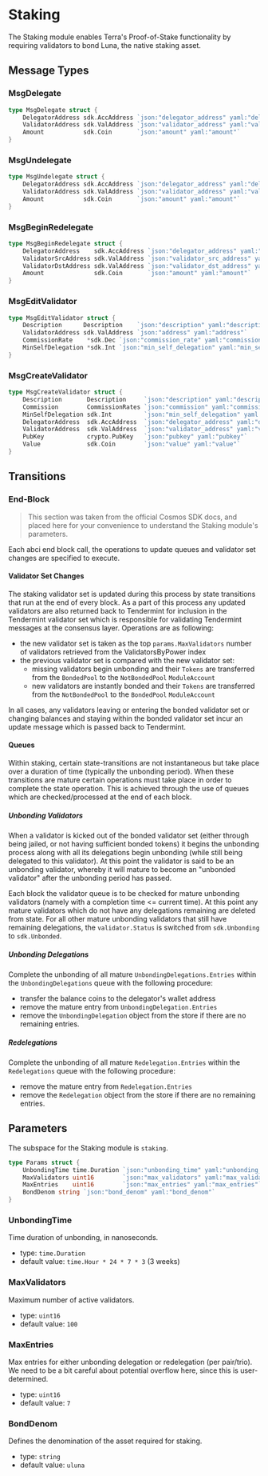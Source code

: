 # Staking

The Staking module enables Terra's Proof-of-Stake functionality by requiring validators to bond Luna, the native staking asset.

## Message Types

### MsgDelegate

```go
type MsgDelegate struct {
	DelegatorAddress sdk.AccAddress `json:"delegator_address" yaml:"delegator_address"`
	ValidatorAddress sdk.ValAddress `json:"validator_address" yaml:"validator_address"`
	Amount           sdk.Coin       `json:"amount" yaml:"amount"`
}
```

### MsgUndelegate

```go
type MsgUndelegate struct {
	DelegatorAddress sdk.AccAddress `json:"delegator_address" yaml:"delegator_address"`
	ValidatorAddress sdk.ValAddress `json:"validator_address" yaml:"validator_address"`
	Amount           sdk.Coin       `json:"amount" yaml:"amount"`
}
```

### MsgBeginRedelegate

```go
type MsgBeginRedelegate struct {
	DelegatorAddress    sdk.AccAddress `json:"delegator_address" yaml:"delegator_address"`
	ValidatorSrcAddress sdk.ValAddress `json:"validator_src_address" yaml:"validator_src_address"`
	ValidatorDstAddress sdk.ValAddress `json:"validator_dst_address" yaml:"validator_dst_address"`
	Amount              sdk.Coin       `json:"amount" yaml:"amount"`
}
```

### MsgEditValidator

```go
type MsgEditValidator struct {
	Description      Description    `json:"description" yaml:"description"`
	ValidatorAddress sdk.ValAddress `json:"address" yaml:"address"`
	CommissionRate    *sdk.Dec `json:"commission_rate" yaml:"commission_rate"`
	MinSelfDelegation *sdk.Int `json:"min_self_delegation" yaml:"min_self_delegation"`
}
```

### MsgCreateValidator

```go
type MsgCreateValidator struct {
	Description       Description     `json:"description" yaml:"description"`
	Commission        CommissionRates `json:"commission" yaml:"commission"`
	MinSelfDelegation sdk.Int         `json:"min_self_delegation" yaml:"min_self_delegation"`
	DelegatorAddress  sdk.AccAddress  `json:"delegator_address" yaml:"delegator_address"`
	ValidatorAddress  sdk.ValAddress  `json:"validator_address" yaml:"validator_address"`
	PubKey            crypto.PubKey   `json:"pubkey" yaml:"pubkey"`
	Value             sdk.Coin        `json:"value" yaml:"value"`
}
```

## Transitions

### End-Block

> This section was taken from the official Cosmos SDK docs, and placed here for your convenience to understand the Staking module's parameters.

Each abci end block call, the operations to update queues and validator set
changes are specified to execute.

#### Validator Set Changes

The staking validator set is updated during this process by state transitions
that run at the end of every block. As a part of this process any updated
validators are also returned back to Tendermint for inclusion in the Tendermint
validator set which is responsible for validating Tendermint messages at the
consensus layer. Operations are as following:

- the new validator set is taken as the top `params.MaxValidators` number of
  validators retrieved from the ValidatorsByPower index
- the previous validator set is compared with the new validator set:
  - missing validators begin unbonding and their `Tokens` are transferred from the
    `BondedPool` to the `NotBondedPool` `ModuleAccount`
  - new validators are instantly bonded and their `Tokens` are transferred from the
    `NotBondedPool` to the `BondedPool` `ModuleAccount`

In all cases, any validators leaving or entering the bonded validator set or
changing balances and staying within the bonded validator set incur an update
message which is passed back to Tendermint.

#### Queues

Within staking, certain state-transitions are not instantaneous but take place
over a duration of time (typically the unbonding period). When these
transitions are mature certain operations must take place in order to complete
the state operation. This is achieved through the use of queues which are
checked/processed at the end of each block.

##### Unbonding Validators

When a validator is kicked out of the bonded validator set (either through
being jailed, or not having sufficient bonded tokens) it begins the unbonding
process along with all its delegations begin unbonding (while still being
delegated to this validator). At this point the validator is said to be an
unbonding validator, whereby it will mature to become an "unbonded validator"
after the unbonding period has passed.

Each block the validator queue is to be checked for mature unbonding validators
(namely with a completion time <= current time). At this point any mature
validators which do not have any delegations remaining are deleted from state.
For all other mature unbonding validators that still have remaining
delegations, the `validator.Status` is switched from `sdk.Unbonding` to
`sdk.Unbonded`.

##### Unbonding Delegations

Complete the unbonding of all mature `UnbondingDelegations.Entries` within the
`UnbondingDelegations` queue with the following procedure:

- transfer the balance coins to the delegator's wallet address
- remove the mature entry from `UnbondingDelegation.Entries`
- remove the `UnbondingDelegation` object from the store if there are no
  remaining entries.

##### Redelegations

Complete the unbonding of all mature `Redelegation.Entries` within the
`Redelegations` queue with the following procedure:

- remove the mature entry from `Redelegation.Entries`
- remove the `Redelegation` object from the store if there are no
  remaining entries.

## Parameters

The subspace for the Staking module is `staking`.

```go
type Params struct {
	UnbondingTime time.Duration `json:"unbonding_time" yaml:"unbonding_time"`
	MaxValidators uint16        `json:"max_validators" yaml:"max_validators"`
	MaxEntries    uint16        `json:"max_entries" yaml:"max_entries"`
	BondDenom string `json:"bond_denom" yaml:"bond_denom"`
}
```

### UnbondingTime

Time duration of unbonding, in nanoseconds.

- type: `time.Duration`
- default value: `time.Hour * 24 * 7 * 3` (3 weeks)

### MaxValidators

Maximum number of active validators.

- type: `uint16`
- default value: `100`

### MaxEntries

Max entries for either unbonding delegation or redelegation (per pair/trio). We need to be a bit careful about potential overflow here, since this is user-determined.

- type: `uint16`
- default value: `7`

### BondDenom

Defines the denomination of the asset required for staking.

- type: `string`
- default value: `uluna`

